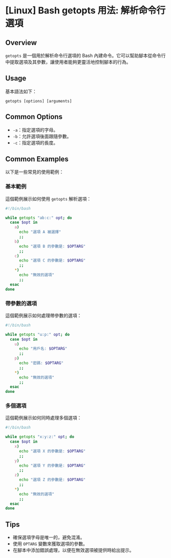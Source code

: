 # [Linux] Bash getopts 用法: 解析命令行選項

## Overview
`getopts` 是一個用於解析命令行選項的 Bash 內建命令。它可以幫助腳本從命令行中提取選項及其參數，讓使用者能夠更靈活地控制腳本的行為。

## Usage
基本語法如下：
```
getopts [options] [arguments]
```

## Common Options
- `-a`：指定選項的字母。
- `-b`：允許選項後面跟隨參數。
- `-c`：指定選項的長度。

## Common Examples
以下是一些常見的使用範例：

### 基本範例
這個範例展示如何使用 `getopts` 解析選項：
```bash
#!/bin/bash

while getopts "ab:c:" opt; do
  case $opt in
    a)
      echo "選項 A 被選擇"
      ;;
    b)
      echo "選項 B 的參數是: $OPTARG"
      ;;
    c)
      echo "選項 C 的參數是: $OPTARG"
      ;;
    *)
      echo "無效的選項"
      ;;
  esac
done
```

### 帶參數的選項
這個範例展示如何處理帶參數的選項：
```bash
#!/bin/bash

while getopts "u:p:" opt; do
  case $opt in
    u)
      echo "用戶名: $OPTARG"
      ;;
    p)
      echo "密碼: $OPTARG"
      ;;
    *)
      echo "無效的選項"
      ;;
  esac
done
```

### 多個選項
這個範例展示如何同時處理多個選項：
```bash
#!/bin/bash

while getopts "x:y:z:" opt; do
  case $opt in
    x)
      echo "選項 X 的參數是: $OPTARG"
      ;;
    y)
      echo "選項 Y 的參數是: $OPTARG"
      ;;
    z)
      echo "選項 Z 的參數是: $OPTARG"
      ;;
    *)
      echo "無效的選項"
      ;;
  esac
done
```

## Tips
- 確保選項字母是唯一的，避免混淆。
- 使用 `OPTARG` 變數來獲取選項的參數。
- 在腳本中添加錯誤處理，以便在無效選項被提供時給出提示。